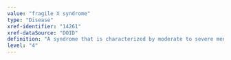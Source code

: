 ```yaml
---
value: "fragile X syndrome"
type: "Disease"
xref-identifier: "14261"
xref-dataSource: "DOID"
definition: "A syndrome that is characterized by moderate to severe mental retardation, macroorchidism, and distinct facial features, including long face, large ears, and prominent jaw, and has_material_basis_in X-linked inheritance and a loss of FMR1 function.|OMIM mapping confirmed by DO. [SN]."
level: "4"
---
```

